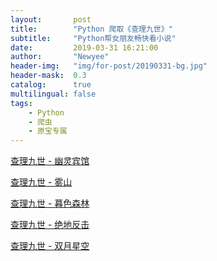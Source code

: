 ```yaml
---
layout:       post
title:        "Python 爬取《查理九世》"
subtitle:     "Python帮女朋友畅快看小说"
date:         2019-03-31 16:21:00
author:       "Newyee"
header-img:   "img/for-post/20190331-bg.jpg"
header-mask:  0.3
catalog:      true
multilingual: false
tags:
    - Python
    - 爬虫
    - 原宝专属
---
```

>
[查理九世 - 幽灵宾馆](includes/posts/Novel_ChaLiJiuShi/2019-03-31-ChaLiJiuShiZhiYouLingBinGuan.markdown)
> 
[查理九世 - 雾山](https://newyee1994.github.io/posts/Novel_ChaLiJiuShi/2019-03-31-ChaLiJiuShiZhiWuShan.markdown)
> 
[查理九世 - 暮色森林](https://newyee1994.github.io/posts/Novel_ChaLiJiuShi/2019-03-31-ChaLiJiuShiZhiMuSeSenLin.markdown)
> 
[查理九世 - 绝地反击](https://newyee1994.github.io/posts/Novel_ChaLiJiuShi/2019-03-31-ChaLiJiuShiJueDiFanJi.markdown)
> 
[查理九世 - 双月星空](https://newyee1994.github.io/posts/Novel_ChaLiJiuShi/2019-03-31-ChaLiJiuShi―ShuangYueXingKong.markdown)




